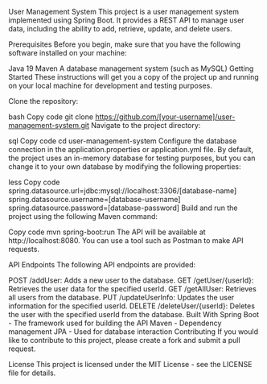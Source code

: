 User Management System
This project is a user management system implemented using Spring Boot. It provides a REST API to manage user data, including the ability to add, retrieve, update, and delete users.

Prerequisites
Before you begin, make sure that you have the following software installed on your machine:

Java 19
Maven
A database management system (such as MySQL)
Getting Started
These instructions will get you a copy of the project up and running on your local machine for development and testing purposes.



Clone the repository:

bash
Copy code
git clone https://github.com/[your-username]/user-management-system.git
Navigate to the project directory:

sql
Copy code
cd user-management-system
Configure the database connection in the application.properties or application.yml file. By default, the project uses an in-memory database for testing purposes, but you can change it to your own database by modifying the following properties:

less
Copy code
spring.datasource.url=jdbc:mysql://localhost:3306/[database-name]
spring.datasource.username=[database-username]
spring.datasource.password=[database-password]
Build and run the project using the following Maven command:

Copy code
mvn spring-boot:run
The API will be available at http://localhost:8080. You can use a tool such as Postman to make API requests.

API Endpoints
The following API endpoints are provided:

POST /addUser: Adds a new user to the database.
GET /getUser/{userId}: Retrieves the user data for the specified userId.
GET /getAllUser: Retrieves all users from the database.
PUT /updateUserInfo: Updates the user information for the specified userId.
DELETE /deleteUser/{userId}: Deletes the user with the specified userId from the database.
Built With
Spring Boot - The framework used for building the API
Maven - Dependency management
JPA - Used for database interaction
Contributing
If you would like to contribute to this project, please create a fork and submit a pull request.

License
This project is licensed under the MIT License - see the LICENSE file for details.